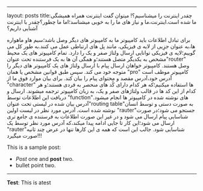 
---
layout: posts
title:چقدر اینترنت را میشناسیم؟!
میتوان گفت اینترنت همراه همیشگی ما شده است.اینترنت،ما و نیاز های ما را به  خوبی میشناسد؛اما ما چطور؟چقدر با اینترنت آشنایی داریم؟

برای تبادل اطلاعات باید کامپیوتر ما به کامپیوتر های دیگر وصل باشد؛سیم هاو  ماهواره ها،به عنوان جزِیی از لایه ی فیزیکی، مانند پل های ارتباطی عمل می کنند.به طور کل می گوییم؛لایه ی فیزیکی توانایی ارسال ولتاژ صفر و یک را دارد.
تمام کامپیوتر های یک محیط مشخص به یکدیگر متصل هستند؛و همگی آن ها به یک فرستنده تحت عنوان"router" وصل هستند.
کامپیوتر خواهان ارسال پیام با ارسال ولتاژ های یک کامپیوتر های دیگر را متوجه خود می کند.
سپس طبق قوانین مشخص یا همان "pro" کامپیوتر موظف است آدرس خود،آدرس مقصد و محتوای پیام را بیان کند.
برای بیان موارد فوق ما از "character" ها استفاده میکنیم؛که هر کدام دارای کُد های منحصر به فردی هستند؛و هر کدام از این کد ها در قالب ولتاژهای صفر و یک، به زبان کامپیوتر ترجمه میشوند.
ارسال و دریافت این اطلاعات توسط "function"های نوشته شده در کامپیوتر ها انجام میشود.
آدرس بیان شده در لیستی تحت عنوان"routing table"به صورت دستی و توسط انسان نوشته شده است.
آدرس مورد نظر در لیست اولین "rauter"جستجو می شود؛در صورت شناسایی پیام ارسال می شود و در غیر این صورت اطلاعات به فرستنده ی جامع تری ارسال می شود؛این کار تا جایی ادامه پیدا میکند،که آدرس مورد نظر توسط یک "rauter"شناسایی شود.
جالب این است که همه ی این کارها تنها در عرض چند ثانیه صورت میگیرد!!!




This is a sample post:
- *Post* one and **post** two.
- bullet point two.


---
**Test**: This is atest
